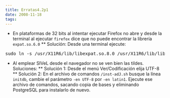 ```yaml
---
title: Erratas4.2p1
date: 2008-11-18
tags:
---
```


* En plataformas de 32 bits al intentar ejecutar Firefox no abre y desde la terminal al ejecutar ```firefox``` dice que no puede encontrar la librería ```expat.so.6.0```
** Solución: Desde una terminal ejecute: 
<pre>
sudo ln -s /usr/X11R6/lib/libexpat.so.8.0 /usr/X11R6/lib/libexpat.so.6.0
</pre>

* Al emplear SIVeL desde el navegador no se ven bien las tildes.  Soluciones:
** Solución 1: Desde el menú Ver/Codificación elija UTF-8
** Solución 2: En el archivo de comandos ```/inst-adJ.sh``` busque la línea ```initdb```, cambie el parámetro ```-en UTF-8``` por ```-en latin1```. Ejecute ese archivo de comandos, sacando copia de bases y eliminando PostgreSQL para instalarlo de nuevo.

